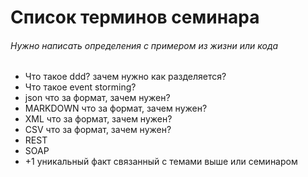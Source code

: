 # Список терминов семинара
###### Нужно написать определения с примером из жизни или кода
- Что такое ddd? зачем нужно как разделяется?
- Что такое event storming?
- json что за формат, зачем нужен?
- MARKDOWN что за формат, зачем нужен?
- XML что за формат, зачем нужен?
- CSV что за формат, зачем нужен?
- REST
- SOAP
- +1 уникальный факт связанный с темами выше или семинаром
